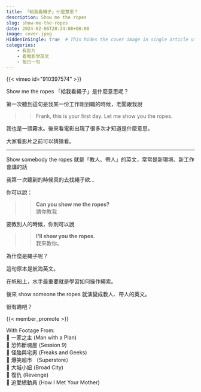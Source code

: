 ```yaml
---
title: 「給我看繩子」什麼意思？
description: Show me the ropes
slug: show-me-the-ropes
date: 2024-02-06T20:34:08+08:00
image: cover.jpeg
HiddenInSingle: true  # This hides the cover image in single article view
categories:
    - 有影片
    - 看電影學英文
    - 每日一句
---
```



{{< vimeo id="910397574" >}}

Show me the ropes 「給我看繩子」是什麼意思呢？  

第一次聽到這句是我某一份工作剛到職的時候，老闆跟我說 

>> Frank, this is your first day. Let me show you the ropes.  

我也是一頭霧水。後來看電影出現了很多次才知道是什麼意思。

大家看影片之前可以猜猜看。

---

Show somebody the ropes 就是「教人、帶人」的英文，常常是新環境、新工作會講的話

我第一次聽到的時候真的去找繩子欸...

你可以說：

>> **Can you show me the ropes?**     
>> 請你教我

要教別人的時候，你則可以說
>> **I'll show you the ropes.**   
>> 我來教你。

為什麼是繩子呢？

這句原本是航海英文。

在帆船上，水手最重要就是學習如何操作繩索。

後來 show someone the ropes 就演變成教人、帶人的英文。

很有趣吧？

{{< member_promote >}}

With Footage From:  
🎥 一家之主 (Man with a Plan)  
🎥 恐怖斷魂屋 (Session 9)  
🎥 怪胎與宅男 (Freaks and Geeks)  
🎥 爆笑超市 （Superstore）  
🎥 大城小妞 (Broad City)  
🎥 復仇 (Revenge)  
🎥 追愛總動員 (How I Met Your Mother)  


